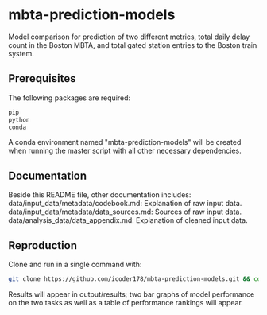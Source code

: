 # mbta-prediction-models
Model comparison for prediction of two different metrics, total daily delay count in the Boston MBTA, and total gated station entries to the Boston train system.
## Prerequisites
The following packages are required:
```bash
pip
python
conda
```
A conda environment named "mbta-prediction-models" will be created when running the master script with all other necessary dependencies.
## Documentation
Beside this README file, other documentation includes:
data/input_data/metadata/codebook.md: Explanation of raw input data.
data/input_data/metadata/data_sources.md: Sources of raw input data.
data/analysis_data/data_appendix.md: Explanation of cleaned input data.
## Reproduction
Clone and run in a single command with:
```bash
git clone https://github.com/icoder178/mbta-prediction-models.git && cd mbta-prediction-models/scripts && ./master_script.sh
```
Results will appear in output/results; two bar graphs of model performance on the two tasks as well as a table of performance rankings will appear.